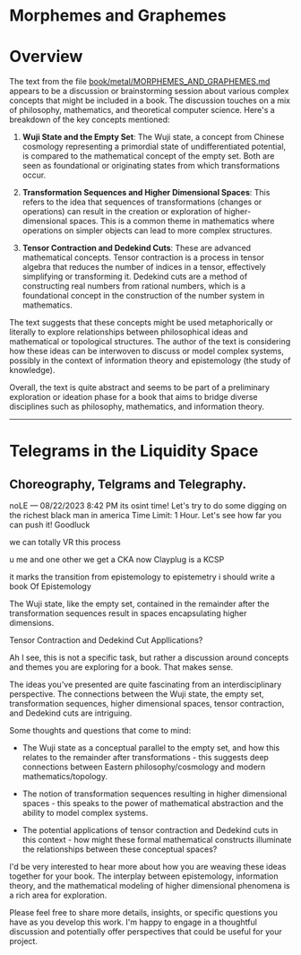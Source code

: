 # Morphemes and Graphemes

# Overview 

The text from the file [book/metal/MORPHEMES_AND_GRAPHEMES.md](file:///Users/andrewowens/qimendunjia/book/metal/MORPHEMES_AND_GRAPHEMES.md#1%2C1-1%2C1) appears to be a discussion or brainstorming session about various complex concepts that might be included in a book. The discussion touches on a mix of philosophy, mathematics, and theoretical computer science. Here's a breakdown of the key concepts mentioned:

1. **Wuji State and the Empty Set**: The Wuji state, a concept from Chinese cosmology representing a primordial state of undifferentiated potential, is compared to the mathematical concept of the empty set. Both are seen as foundational or originating states from which transformations occur.

2. **Transformation Sequences and Higher Dimensional Spaces**: This refers to the idea that sequences of transformations (changes or operations) can result in the creation or exploration of higher-dimensional spaces. This is a common theme in mathematics where operations on simpler objects can lead to more complex structures.

3. **Tensor Contraction and Dedekind Cuts**: These are advanced mathematical concepts. Tensor contraction is a process in tensor algebra that reduces the number of indices in a tensor, effectively simplifying or transforming it. Dedekind cuts are a method of constructing real numbers from rational numbers, which is a foundational concept in the construction of the number system in mathematics.

The text suggests that these concepts might be used metaphorically or literally to explore relationships between philosophical ideas and mathematical or topological structures. The author of the text is considering how these ideas can be interwoven to discuss or model complex systems, possibly in the context of information theory and epistemology (the study of knowledge).

Overall, the text is quite abstract and seems to be part of a preliminary exploration or ideation phase for a book that aims to bridge diverse disciplines such as philosophy, mathematics, and information theory.

--- 

# Telegrams in the Liquidity Space

## Choreography, Telgrams and Telegraphy.

noLE — 08/22/2023 8:42 PM
its osint time! Let's try to do some digging on the richest black man in america
Time Limit: 1 Hour. Let's see how far you can push it!
Goodluck

we can totally VR this process 

u me and one other we get a CKA now Clayplug is a KCSP

it marks the transition from epistemology to epistemetry
i should write a book
Of Epistemology

The Wuji state, like the empty set, contained in the remainder after the transformation sequences result in spaces encapsulating higher dimensions. 

Tensor Contraction and Dedekind Cut Appllications? 

Ah I see, this is not a specific task, but rather a discussion around concepts and themes you are exploring for a book. That makes sense.

The ideas you've presented are quite fascinating from an interdisciplinary perspective. The connections between the Wuji state, the empty set, transformation sequences, higher dimensional spaces, tensor contraction, and Dedekind cuts are intriguing.

Some thoughts and questions that come to mind:

- The Wuji state as a conceptual parallel to the empty set, and how this relates to the remainder after transformations - this suggests deep connections between Eastern philosophy/cosmology and modern mathematics/topology.

- The notion of transformation sequences resulting in higher dimensional spaces - this speaks to the power of mathematical abstraction and the ability to model complex systems.

- The potential applications of tensor contraction and Dedekind cuts in this context - how might these formal mathematical constructs illuminate the relationships between these conceptual spaces?

I'd be very interested to hear more about how you are weaving these ideas together for your book. The interplay between epistemology, information theory, and the mathematical modeling of higher dimensional phenomena is a rich area for exploration.

Please feel free to share more details, insights, or specific questions you have as you develop this work. I'm happy to engage in a thoughtful discussion and potentially offer perspectives that could be useful for your project.
